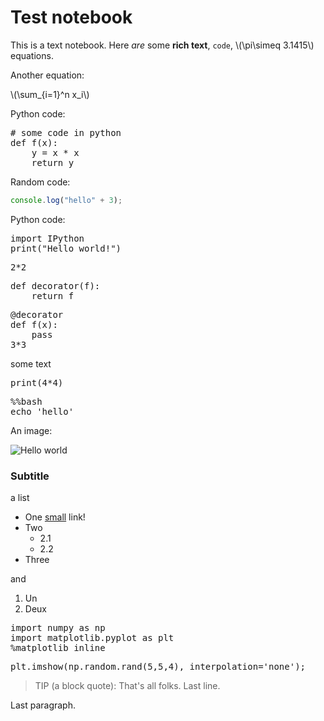 # Test notebook

This is a text notebook. Here *are* some **rich text**, `code`, <span class="math-tex" data-type="tex">\\(\pi\simeq 3.1415\\)</span> equations.

Another equation:

<span class="math-tex" data-type="tex">\\(\sum_{i=1}^n x_i\\)</span>

Python code:

<pre data-code-language="python"
     data-executable="true"
     data-type="programlisting">
# some code in python
def f(x):
    y = x * x
    return y
</pre>

Random code:

```javascript
console.log("hello" + 3);
```

Python code:

<pre data-code-language="python"
     data-executable="true"
     data-type="programlisting">
import IPython
print("Hello world!")
</pre>

<pre data-code-language="python"
     data-executable="true"
     data-type="programlisting">
2*2
</pre>

<pre data-code-language="python"
     data-executable="true"
     data-type="programlisting">
def decorator(f):
    return f
</pre>

<pre data-code-language="python"
     data-executable="true"
     data-type="programlisting">
@decorator
def f(x):
    pass
3*3
</pre>

some text

<pre data-code-language="python"
     data-executable="true"
     data-type="programlisting">
print(4*4)
</pre>

<pre data-code-language="python"
     data-executable="true"
     data-type="programlisting">
%%bash
echo 'hello'
</pre>

An image:

![Hello world](http://wristgeek.com/wp-content/uploads/2014/09/hello_world.png)

### Subtitle

a list

* One [small](http://www.google.fr) link!
* Two
  * 2.1
  * 2.2
* Three

and

1. Un
2. Deux

<pre data-code-language="python"
     data-executable="true"
     data-type="programlisting">
import numpy as np
import matplotlib.pyplot as plt
%matplotlib inline
</pre>

<pre data-code-language="python"
     data-executable="true"
     data-type="programlisting">
plt.imshow(np.random.rand(5,5,4), interpolation='none');
</pre>

> TIP (a block quote): That's all folks.
> Last line.

Last paragraph.
